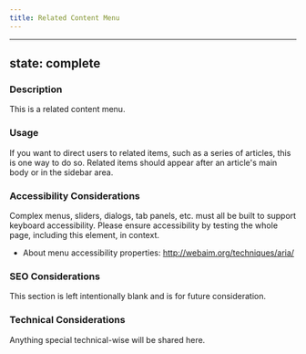 ```yaml
---
title: Related Content Menu
---
```


---
state: complete
---

### Description
This is a related content menu.

### Usage
If you want to direct users to related items, such as a series of articles, this is one way to do so. Related items should appear after an article's main body or in the sidebar area.

### Accessibility Considerations
Complex menus, sliders, dialogs, tab panels, etc. must all be built to support keyboard accessibility. Please ensure accessibility by testing the whole page, including this element, in context.

* About menu accessibility properties: http://webaim.org/techniques/aria/

### SEO Considerations
This section is left intentionally blank and is for future consideration.

### Technical Considerations
Anything special technical-wise will be shared here.
